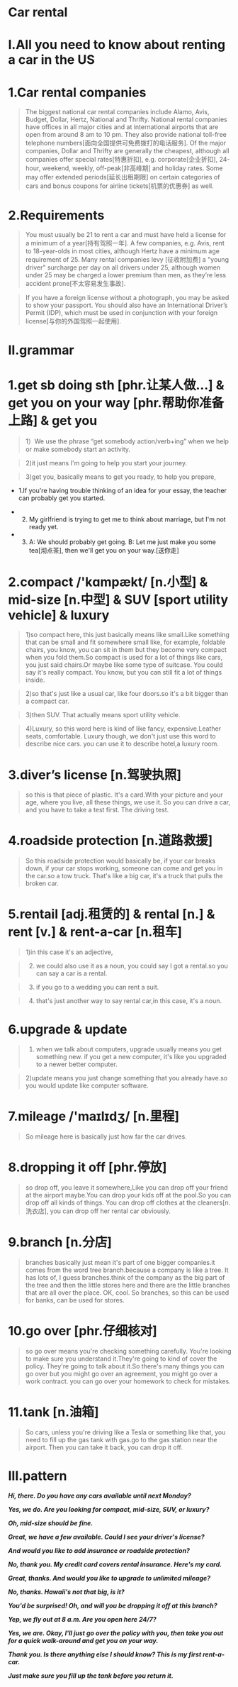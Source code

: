 # Car rental

# I.All you need to know about renting a car in the US
# 1.Car rental companies
> The biggest national car rental companies include Alamo, Avis, Budget, Dollar, Hertz, National and Thrifty. National rental companies have offices in all major cities and at international airports that are open from around 8 am to 10 pm. They also provide national toll-free telephone numbers[面向全国提供可免费拨打的电话服务]. Of the major companies, Dollar and Thrifty are generally the cheapest, although all companies offer special rates[特惠折扣], e.g. corporate[企业折扣], 24-hour, weekend, weekly, off-peak[非高峰期] and holiday rates. Some may offer extended periods[延长出租期限] on certain categories of cars and bonus coupons for airline tickets[机票的优惠券] as well.

# 2.Requirements
> You must usually be 21 to rent a car and must have held a license for a minimum of a year[持有驾照一年]. A few companies, e.g. Avis, rent to 18-year-olds in most cities, although Hertz have a minimum age requirement of 25. Many rental companies levy [征收附加费] a "young driver" surcharge per day on all drivers under 25, although women under 25 may be charged a lower premium than men, as they’re less accident prone[不太容易发生事故].

> If you have a foreign license without a photograph, you may be asked to show your passport. You should also have an International Driver’s Permit (IDP), which must be used in conjunction with your foreign license[与你的外国驾照一起使用].

# II.grammar
# 1.get sb doing sth [phr.让某人做...] & get you on your way [phr.帮助你准备上路] & get you 
> 1）We use the phrase “get somebody action/verb+ing” when we help or make somebody start an activity.

> 2)it just means I'm going to help you start your journey.

> 3)get you, basically means to get you ready, to help you prepare, 

- 1.If you're having trouble thinking of an idea for your essay, the teacher can probably get you started.

- 2. My girlfriend is trying to get me to think about marriage, but I'm not ready yet.

- 3. A: We should probably get going. B: Let me just make you some tea[沏点茶], then we'll get you on your way.[送你走]

# 2.compact /'kɑmpækt/ [n.小型] & mid-size [n.中型] & SUV [sport utility vehicle] & luxury 
> 1)so compact here, this just basically means like small.Like something that can be small and fit somewhere small like, for example, foldable chairs, you know, you can sit in them but they become very compact when you fold them.So compact is used for a lot of things like cars, you just said chairs.Or maybe like some type of suitcase. You could say it's really compact. You know, but you can still fit a lot of things inside.

> 2)so that's just like a usual car, like four doors.so it's a bit bigger than a compact car.

> 3)then SUV. That actually means sport utility vehicle.

> 4)Luxury, so this word here is kind of like fancy, expensive.Leather seats, comfortable. Luxury though, we don't just use this word to describe nice cars. you can use it to describe hotel,a luxury room.

# 3.diver’s license [n.驾驶执照]
> so this is that piece of plastic. It's a card.With your picture and your age, where you live, all these things, we use it. So you can drive a car, and you have to take a test first. The driving test.

# 4.roadside protection [n.道路救援]
> So this roadside protection would basically be, if your car breaks down, if your car stops working, someone can come and get you in the car.so a tow truck. That's like a big car, it's a truck that pulls the broken car.

# 5.rentail [adj.租赁的] & rental [n.] & rent [v.] & rent-a-car [n.租车]
> 1)in this case it's an adjective,

> 2) we could also use it as a noun, you could say I got a rental.so you can say a car is a rental.

> 3) if you go to a wedding you can rent a suit.

> 4) that's just another way to say rental car,in this case, it's a noun. 

# 6.upgrade & update
> 1) when we talk about computers, upgrade usually means you get something new.  if you get a new computer, it's like you upgraded to a newer better computer. 

> 2)update means you just change something that you already have.so you would update like computer software.

# 7.mileage /'maɪlɪdʒ/ [n.里程]
> So mileage here is basically just how far the car drives.

# 8.dropping it off [phr.停放]
> so drop off, you leave it somewhere,Like you can drop off your friend at the airport maybe.You can drop your kids off at the pool.So you can drop off all kinds of things. You can drop off clothes at the cleaners[n.洗衣店], you can drop off her rental car obviously.

# 9.branch [n.分店]
> branches basically just mean it's part of one bigger companies.it comes from the word tree branch.because a company is like a tree. It has lots of, I guess branches.think of the company as the big part of the tree and then the little stores here and there are the little branches that are all over the place. OK, cool. So branches, so this can be used for banks, can be used for stores.

# 10.go over [phr.仔细核对]
> so go over means you're checking something carefully. You're looking to make sure you understand it.They're going to kind of cover the policy. They're going to talk about it.So there's many things you can go over but you might go over an agreement, you might go over a work contract. you can go over your homework to check for mistakes.

# 11.tank [n.油箱]
> So cars, unless you're driving like a Tesla or something like that, you need to fill up the gas tank with gas.go to the gas station near the airport. Then you can take it back, you can drop it off.

# III.pattern
***Hi, there. Do you have any cars available until next Monday?***

***Yes, we do. Are you looking for compact, mid-size, SUV, or luxury?***

***Oh, mid-size should be fine.***

***Great, we have a few available. Could I see your driver's license?***

***And would you like to add insurance or roadside protection?***

***No, thank you. My credit card covers rental insurance. Here's my card.***

***Great, thanks. And would you like to upgrade to unlimited mileage?***

***No, thanks. Hawaii's not that big, is it?***

***You'd be surprised! Oh, and will you be dropping it off at this branch?***

***Yep, we fly out at 8 a.m. Are you open here 24/7?***

***Yes, we are. Okay, I'll just go over the policy with you, then take you out for a quick walk-around and get you on your way.***

***Thank you. Is there anything else I should know? This is my first rent-a-car.***

***Just make sure you fill up the tank before you return it.***